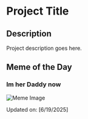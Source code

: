 # Project Title

## Description

Project description goes here.

## Meme of the Day

### Im her Daddy now
![Meme Image](https://i.redd.it/m1n4plb89h7f1.gif)

Updated on: [6/19/2025]